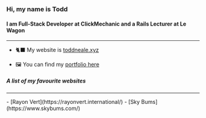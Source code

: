 <h3>Hi, my name is Todd</h3> 
  
<h4>I am Full-Stack Developer at ClickMechanic and a Rails Lecturer at Le Wagon</h4>
<hr>

- 🐈‍⬛ My website is [toddneale.xyz](http://toddneale.xyz/)

- 🖼 You can find my [portfolio here](https://github.com/todd-neale/Portfolio/blob/main/README.md)

<h5>A list of my favourite websites</h5>
<hr>
- [Rayon Vert](https://rayonvert.international/)
- [Sky Bums](https://www.skybums.com/)

